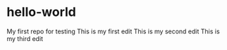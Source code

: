 # hello-world
My first repo for testing
This is my first edit
This is my second edit
This is my third edit
